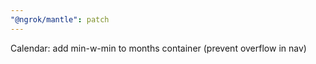 ```yaml
---
"@ngrok/mantle": patch
---
```


Calendar: add min-w-min to months container (prevent overflow in nav)
